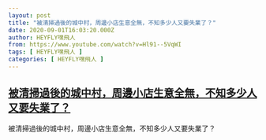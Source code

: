 ```yaml
---
layout: post
title: "被清掃過後的城中村，周邊小店生意全無，不知多少人又要失業了？"
date: 2020-09-01T16:03:20.000Z
author: HEYFLY嘿飛人
from: https://www.youtube.com/watch?v=Hl91--5VqWI
tags: [ HEYFLY嘿飛人 ]
categories: [ HEYFLY嘿飛人 ]
---
```

<!--1598976200000-->
[被清掃過後的城中村，周邊小店生意全無，不知多少人又要失業了？](https://www.youtube.com/watch?v=Hl91--5VqWI)
------

<div>
被清掃過後的城中村，周邊小店生意全無，不知多少人又要失業了？
</div>
